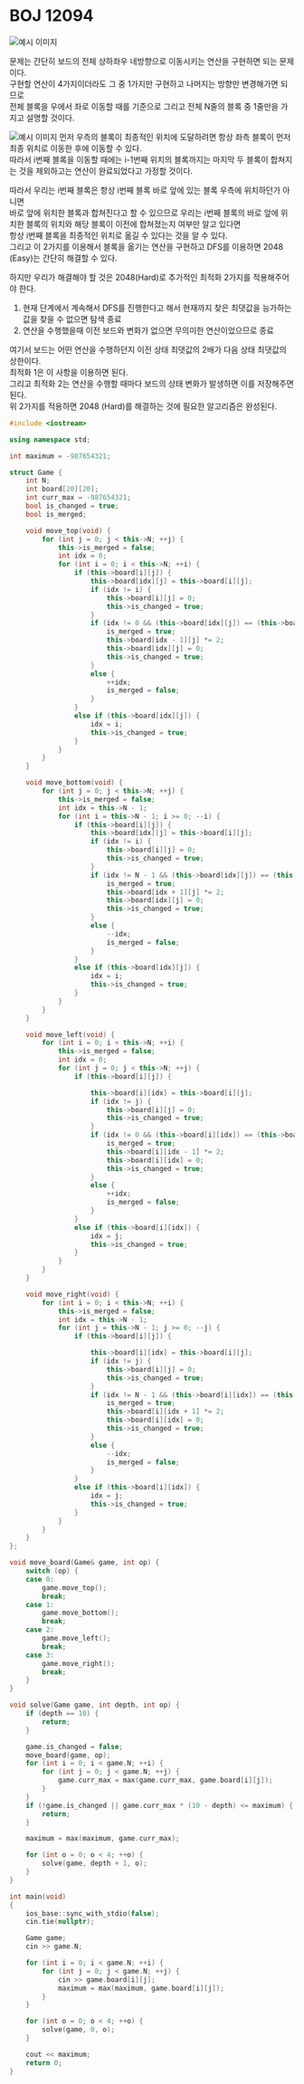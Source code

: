 # BOJ 12094

![예시 이미지](https://github.com/PNU-PULSE/2022-Spring/blob/main/Simulation/BOJ_12094/1.png)

문제는 간단히 보드의 전체 상하좌우 네방향으로 이동시키는 연산을 구현하면 되는 문제이다. <br>
구현할 연산이 4가지이더라도 그 중 1가지만 구현하고 나머지는 방향만 변경해가면 되므로 <br>
전체 블록을 우에서 좌로 이동할 때를 기준으로 그리고 전체 N줄의 블록 중 1줄만을 가지고 설명할 것이다. <br>

![예시 이미지](https://github.com/PNU-PULSE/2022-Spring/blob/main/Simulation/BOJ_12094/2.png)
먼저 우측의 블록이 최종적인 위치에 도달하려면 항상 좌측 블록이 먼저 최종 위치로 이동한 후에 이동할 수 있다. <br>
따라서 i번째 블록을 이동할 때에는 i-1번째 위치의 블록까지는 마지막 두 블록이 합쳐지는 것을 제외하고는 연산이 완료되었다고 가정할 것이다. <br>

따라서 우리는 i번째 블록은 항상 i번째 블록 바로 앞에 있는 블록 우측에 위치하던가 아니면 <br> 
바로 앞에 위치한 블록과 합쳐진다고 할 수 있으므로 우리는 i번째 블록의 바로 앞에 위치한 블록의 위치와 해당 블록이 이전에 합쳐졌는지 여부만 알고 있다면 <br>
항상 i번째 블록을 최종적인 위치로 옮길 수 있다는 것을 알 수 있다. <br>
그리고 이 2가지를 이용해서 블록을 옮기는 연산을 구현하고 DFS를 이용하면 2048 (Easy)는 간단히 해결할 수 있다. <br>

하지만 우리가 해결해야 할 것은 2048(Hard)로 추가적인 최적화 2가지를 적용해주어야 한다. <br>
1. 현재 단계에서 계속해서 DFS를 진행한다고 해서 현재까지 찾은 최댓값을 능가하는 값을 찾을 수 없으면 탐색 종료 <br>
2. 연산을 수행했을때 이전 보드와 변화가 없으면 무의미한 연산이었으므로 종료 <br>

여기서 보드는 어떤 연산을 수행하던지 이전 상태 최댓값의 2배가 다음 상태 최댓값의 상한이다. <br>
최적화 1은 이 사항을 이용하면 된다. <br>
그리고 최적화 2는 연산을 수행할 때마다 보드의 상태 변화가 발생하면 이를 저장해주면 된다. <br>
위 2가지를 적용하면 2048 (Hard)를 해결하는 것에 필요한 알고리즘은 완성된다. <br>

```C++
#include <iostream>

using namespace std;

int maximum = -987654321;

struct Game {
	int N;
	int board[20][20];
	int curr_max = -987654321;
	bool is_changed = true;
	bool is_merged;

	void move_top(void) {
		for (int j = 0; j < this->N; ++j) {
			this->is_merged = false;
			int idx = 0;
			for (int i = 0; i < this->N; ++i) {
				if (this->board[i][j]) {
					this->board[idx][j] = this->board[i][j];
					if (idx != i) {
						this->board[i][j] = 0;
						this->is_changed = true;
					}
					if (idx != 0 && (this->board[idx][j]) == (this->board[idx - 1][j]) && !is_merged) {
						is_merged = true;
						this->board[idx - 1][j] *= 2;
						this->board[idx][j] = 0;
						this->is_changed = true;
					}
					else {
						++idx;
						is_merged = false;
					}
				}
				else if (this->board[idx][j]) {
					idx = i;
					this->is_changed = true;
				}
			}
		}
	}

	void move_bottom(void) {
		for (int j = 0; j < this->N; ++j) {
			this->is_merged = false;
			int idx = this->N - 1;
			for (int i = this->N - 1; i >= 0; --i) {
				if (this->board[i][j]) {
					this->board[idx][j] = this->board[i][j];
					if (idx != i) {
						this->board[i][j] = 0;
						this->is_changed = true;
					}
					if (idx != N - 1 && (this->board[idx][j]) == (this->board[idx + 1][j]) && !is_merged) {
						is_merged = true;
						this->board[idx + 1][j] *= 2;
						this->board[idx][j] = 0;
						this->is_changed = true;
					}
					else {
						--idx;
						is_merged = false;
					}
				}
				else if (this->board[idx][j]) {
					idx = i;
					this->is_changed = true;
				}
			}
		}
	}

	void move_left(void) {
		for (int i = 0; i < this->N; ++i) {
			this->is_merged = false;
			int idx = 0;
			for (int j = 0; j < this->N; ++j) {
				if (this->board[i][j]) {

					this->board[i][idx] = this->board[i][j];
					if (idx != j) {
						this->board[i][j] = 0;
						this->is_changed = true;
					}
					if (idx != 0 && (this->board[i][idx]) == (this->board[i][idx - 1]) && !is_merged) {
						is_merged = true;
						this->board[i][idx - 1] *= 2;
						this->board[i][idx] = 0;
						this->is_changed = true;
					}
					else {
						++idx;
						is_merged = false;
					}
				}
				else if (this->board[i][idx]) {
					idx = j;
					this->is_changed = true;
				}
			}
		}
	}

	void move_right(void) {
		for (int i = 0; i < this->N; ++i) {
			this->is_merged = false;
			int idx = this->N - 1;
			for (int j = this->N - 1; j >= 0; --j) {
				if (this->board[i][j]) {

					this->board[i][idx] = this->board[i][j];
					if (idx != j) {
						this->board[i][j] = 0;
						this->is_changed = true;
					}
					if (idx != N - 1 && (this->board[i][idx]) == (this->board[i][idx + 1]) && !is_merged) {
						is_merged = true;
						this->board[i][idx + 1] *= 2;
						this->board[i][idx] = 0;
						this->is_changed = true;
					}
					else {
						--idx;
						is_merged = false;
					}
				}
				else if (this->board[i][idx]) {
					idx = j;
					this->is_changed = true;
				}
			}
		}
	}
};

void move_board(Game& game, int op) {
	switch (op) {
	case 0:
		game.move_top();
		break;
	case 1:
		game.move_bottom();
		break;
	case 2:
		game.move_left();
		break;
	case 3:
		game.move_right();
		break;
	}
}

void solve(Game game, int depth, int op) {
	if (depth == 10) {
		return;
	}

	game.is_changed = false;
	move_board(game, op);
	for (int i = 0; i < game.N; ++i) {
		for (int j = 0; j < game.N; ++j) {
			game.curr_max = max(game.curr_max, game.board[i][j]);
		}
	}
	if (!game.is_changed || game.curr_max * (10 - depth) <= maximum) {
		return;
	}

	maximum = max(maximum, game.curr_max);

	for (int o = 0; o < 4; ++o) {
		solve(game, depth + 1, o);
	}
}

int main(void)
{
	ios_base::sync_with_stdio(false);
	cin.tie(nullptr);

	Game game;
	cin >> game.N;

	for (int i = 0; i < game.N; ++i) {
		for (int j = 0; j < game.N; ++j) {
			cin >> game.board[i][j];
			maximum = max(maximum, game.board[i][j]);
		}
	}

	for (int o = 0; o < 4; ++o) {
		solve(game, 0, o);
	}

	cout << maximum;
	return 0;
}
```